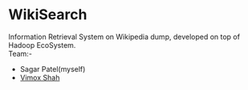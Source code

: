 # WikiSearch
Information Retrieval System on Wikipedia dump, developed on top of Hadoop EcoSystem. <br />
Team:-
- Sagar Patel(myself)
- [Vimox Shah](http://github.com/vimoxshah)
